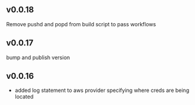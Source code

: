v0.0.18
---
Remove pushd and popd from build script to pass workflows
 
v0.0.17
---
bump and publish version
 
v0.0.16
---
- added log statement to aws provider specifying where creds are being located
 
